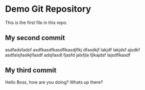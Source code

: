 # Demo Git Repository

This is the first file in this repo.

## My second commit

asdfadsfadsf asdfkasdfkasdflkasdjflkj dfasdkjf lakjdf lakjdsf ajsdkf
asdfalsjfaslkjflasdf adsjfasdl fjasfd jalsfjla fjlkajdsf lajsdflkasdf

## My third commit

Hello Boss, how are you doing? Whats up there? 
